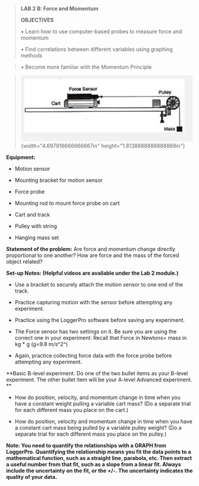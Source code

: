 > **LAB 2 B: Force and Momentum**
>
> **OBJECTIVES**
>
> *•* Learn how to use computer-based probes to measure force and
> momentum
>
> *•* Find correlations between different variables using graphing
> methods

> *•*   Become more familiar with the Momentum Principle

> ![](./Expt_setup.png){width="4.697916666666667in"
> height="1.8138888888888889in"}

**Equipment:**

-   Motion sensor

-   Mounting bracket for motion sensor

-   Force probe

-   Mounting rod to mount force probe on cart

-   Cart and track

-   Pulley with string

-   Hanging mass set

**Statement of the problem:** Are force and momentum change directly
proportional to one another? How are force and the mass of the forced
object related?

**Set-up Notes: (Helpful videos are available under the Lab 2 module.)**

-   Use a bracket to securely attach the motion sensor to one end of the
    track.

-   Practice capturing motion with the sensor before attempting any
    experiment.

-   Practice using the LoggerPro software before saving any experiment.

-   The Force sensor has two settings on it. Be sure you are using the
    correct one in your experiment. Recall that Force in Newtons= mass
    in kg \* g (g=9.8 m/s^2^)

-   Again, practice collecting force data with the force probe before
    attempting any experiment.

**Basic B-level experiment. Do one of the two bullet items as your
B-level experiment. The other bullet item will be your A-level Advanced
experiment. **

-   How do position, velocity, and momentum change in time when you have
    a constant weight pulling a variable cart mass? (Do a separate trial
    for each different mass you place on the cart.)

-   How do position, velocity and momentum change in time when you have
    a constant cart mass being pulled by a variable pulley weight? (Do a
    separate trial for each different mass you place on the pulley.)

**Note: You need to quantify the relationships with a GRAPH from
LoggerPro. Quantifying the relationship means you fit the data points to
a mathematical function, such as a straight line, parabola, etc. Then
extract a useful number from that fit, such as a slope from a linear
fit. Always include the uncertainty on the fit, or the +/-. The
uncertainty indicates the quality of your data.**
